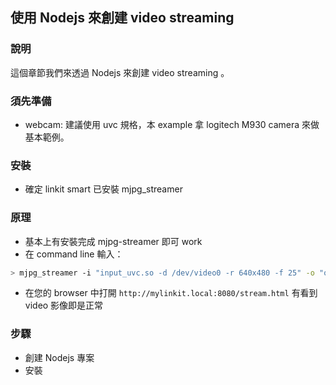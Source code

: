 ## 使用 Nodejs 來創建 video streaming 

### 說明

這個章節我們來透過 Nodejs 來創建 video streaming 。

### 須先準備
* webcam: 建議使用 uvc 規格，本 example 拿 logitech M930 camera 來做基本範例。


### 安裝
* 確定 linkit smart 已安裝 mjpg_streamer

### 原理
* 基本上有安裝完成 mjpg-streamer 即可 work
* 在 command line 輸入：
``` bash
> mjpg_streamer -i "input_uvc.so -d /dev/video0 -r 640x480 -f 25" -o "output_http.so -p 8080 -w /www/webcam" &
```
* 在您的 browser 中打開 `http://mylinkit.local:8080/stream.html` 有看到 video 影像即是正常

### 步驟

* 創建 Nodejs 專案
* 安裝 


    

        

    
